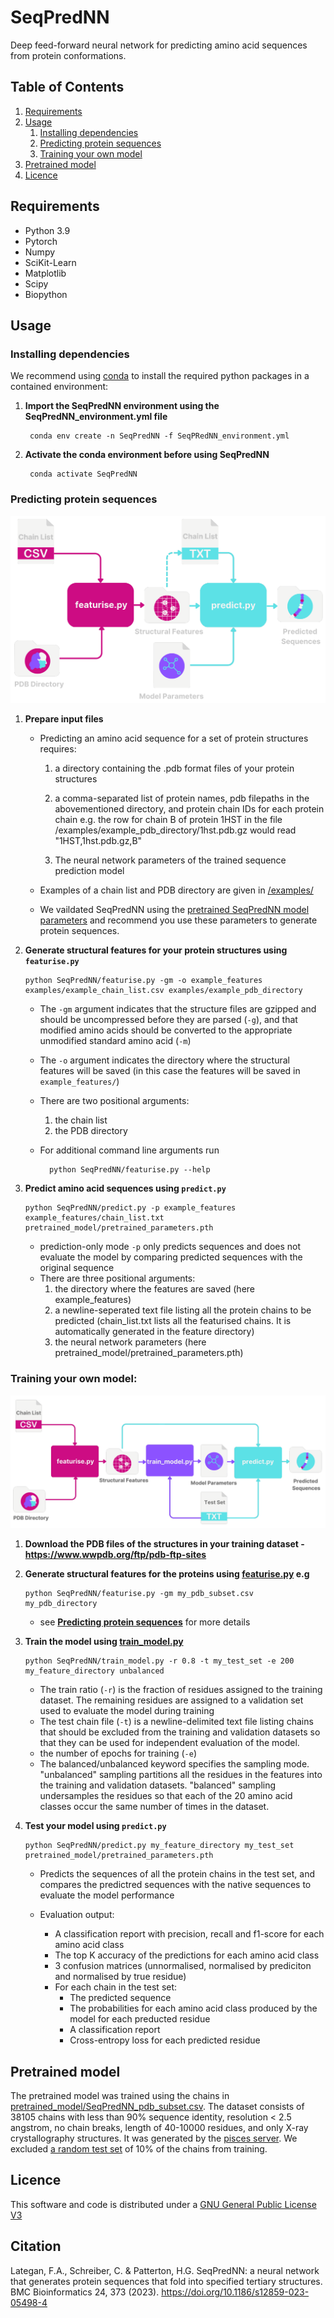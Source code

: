 # SeqPredNN

Deep feed-forward neural network for predicting amino acid sequences from protein conformations.


## Table of Contents

1. [Requirements](https://github.com/falategan/SeqPredNN/blob/main/README.md#requirements)
2. [Usage](https://github.com/falategan/SeqPredNN/blob/main/README.md#Usage)
      1. [Installing dependencies](https://github.com/falategan/SeqPredNN/blob/main/README.md#Installing-dependencies)
      2. [Predicting protein sequences](https://github.com/falategan/SeqPredNN/blob/main/README.md#Predicting-protein-sequences)
      3. [Training your own model](https://github.com/falategan/SeqPredNN/blob/main/README.md#Training-your-own-model)
3. [Pretrained model](https://github.com/falategan/SeqPredNN/blob/main/README.md#Pretrained-model)
4. [Licence](https://github.com/falategan/SeqPredNN/blob/main/README.md#Licence)



## Requirements

* Python 3.9
* Pytorch
* Numpy
* SciKit-Learn
* Matplotlib
* Scipy
* Biopython


## Usage


### Installing dependencies

We recommend using [conda](https://docs.conda.io/projects/conda/en/stable/user-guide/install/index.html) to install the required python packages in a contained environment:

1. **Import the SeqPredNN environment using the SeqPredNN_environment.yml file**

        conda env create -n SeqPredNN -f SeqPRedNN_environment.yml
        
2. **Activate the conda environment before using SeqPredNN**

        conda activate SeqPredNN


### Predicting protein sequences

![Prediction process flowchart](/images/predict_diagram.png)

1.  **Prepare input files**

      - Predicting an amino acid sequence for a set of protein structures requires:
        
           1. a directory containing the .pdb format files of your protein structures
        
           2. a comma-separated list of protein names, pdb filepaths in the abovementioned directory, and protein chain IDs for each protein chain e.g. the row for chain B of protein 1HST in the file /examples/example_pdb_directory/1hst.pdb.gz would read "1HST,1hst.pdb.gz,B"
      
           3. The neural network parameters of the trained sequence prediction model
      
      - Examples of a chain list and PDB directory are given in [/examples/](/example)
      
      - We vaildated SeqPredNN using the [pretrained SeqPredNN model parameters](
https://github.com/falategan/SeqPredNN/blob/main/README.md#Pretrained-model) and recommend you use these parameters to generate protein sequences.

2.  **Generate structural features for your protein structures using `featurise.py`**
        
        python SeqPredNN/featurise.py -gm -o example_features examples/example_chain_list.csv examples/example_pdb_directory
 
    - The `-gm` argument indicates that the structure files are gzipped and should be uncompressed before they are parsed (`-g`), and that modified amino acids should be converted to the appropriate unmodified standard amino acid (`-m`)
    - The `-o` argument indicates the directory where the structural features will be saved (in this case the features will be saved in `example_features/`)
    - There are two positional arguments:
      1. the chain list
      2. the PDB directory
    - For additional command line arguments run 
    
            python SeqPredNN/featurise.py --help

2. **Predict amino acid sequences using `predict.py`**

       python SeqPredNN/predict.py -p example_features example_features/chain_list.txt pretrained_model/pretrained_parameters.pth
 
    - prediction-only mode `-p` only predicts sequences and does not evaluate the model by comparing predicted sequences with the original sequence
    - There are three positional arguments:
      1. the directory where the features are saved (here example_features)
      2. a newline-seperated text file listing all the protein chains to be predicted (chain_list.txt lists all the featurised chains. It is automatically generated in the feature directory)
      3. the neural network parameters (here pretrained_model/pretrained_parameters.pth)
 
 
### Training your own model:

![Train process flowchart](/images/training_diagram.png)

1. **Download the PDB files of the structures in your training dataset - https://www.wwpdb.org/ftp/pdb-ftp-sites**


2. **Generate structural features for the proteins using [featurise.py](/SeqPredNN) e.g** 

       python SeqPredNN/featurise.py -gm my_pdb_subset.csv my_pdb_directory
      
    - see [**Predicting protein sequences**](https://github.com/falategan/SeqPredNN/blob/main/README.md#Predicting-protein-sequences) for more details
    
 
3. **Train the model using [train_model.py](/SeqPredNN)**

       python SeqPredNN/train_model.py -r 0.8 -t my_test_set -e 200 my_feature_directory unbalanced

    - The train ratio (`-r`) is the fraction of residues assigned to the training dataset. The remaining residues are assigned to a validation set used to evaluate the model during training
    - The test chain file (`-t`)  is a newline-delimited text file listing chains that should be excluded from the training and validation datasets so that they can be used for independent evaluation of the model.
    - the number of epochs for training (`-e`)
    - The balanced/unbalanced keyword specifies the sampling mode. "unbalanced" sampling partitions all the residues in the features into the training and validation datasets. "balanced" sampling undersamples the residues so that each of the 20 amino acid classes occur the same number of times in the dataset.


4. **Test your model using `predict.py`**
                
       python SeqPredNN/predict.py my_feature_directory my_test_set pretrained_model/pretrained_parameters.pth
       
   - Predicts the sequences of all the protein chains in the test set, and compares the predictred sequences with the native sequences to evaluate the model performance 
          
   - Evaluation output:
     - A classification report with precision, recall and f1-score for each amino acid class
     - The top K accuracy of the predictions for each amino acid class
     - 3 confusion matrices (unnormalised, normalised by prediciton and normalised by true residue)
     - For each chain in the test set:
       - The predicted sequence
       - The probabilities for each amino acid class produced by the model for each preducted residue
       - A classification report
       - Cross-entropy loss for each predicted residue

## Pretrained model 

The pretrained model was trained using the chains in [pretrained_model/SeqPredNN_pdb_subset.csv](/pretrained_model/SeqPredNN_pdb_subset.csv). The dataset consists of 38105 chains with less than 90% sequence identity, resolution < 2.5 angstrom, no chain breaks, length of 40-10000 residues, and only X-ray crystallography structures. It was generated by the [pisces server](https://dunbrack.fccc.edu/pisces/). We excluded [a random test set](/pretrained_model/SeqPredNN_test_set.txt) of 10% of the chains from training. 

## Licence
This software and code is distributed under a [GNU General Public License V3](/Licence)

## Citation
Lategan, F.A., Schreiber, C. & Patterton, H.G. SeqPredNN: a neural network that generates protein sequences that fold into specified tertiary structures. BMC Bioinformatics 24, 373 (2023). https://doi.org/10.1186/s12859-023-05498-4


